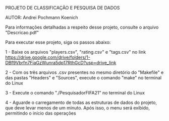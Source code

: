 PROJETO DE CLASSIFICAÇÃO E PESQUISA DE DADOS 

AUTOR: Andrei Pochmann Koenich

Para informações detalhadas a respeito desse projeto, consulte o arquivo "Descricao.pdf"

Para executar esse projeto, siga os passos abaixo:

1 - Baixe os arquivos "players.csv", "rating.csv" e "tags.csv" no link 
https://drive.google.com/drive/folders/1-DBf9Vbrfn7FiaGzWunra5dp17RthGcD?usp=drive_link

2 - Com os três arquivos .csv presentes no mesmo diretório do "Makefile" e das pastas "Headers" e "Sources", execute o comando "make" no terminal do Linux

3 - Execute o comando "./PesquisadorFIFA21" no terminal do Linux

4 - Aguarde o carregamento de todas as estruturas de dados do projeto, que deve levar menos de um minuto. Após isso, o menu será exibido, permitindo o início das operações
